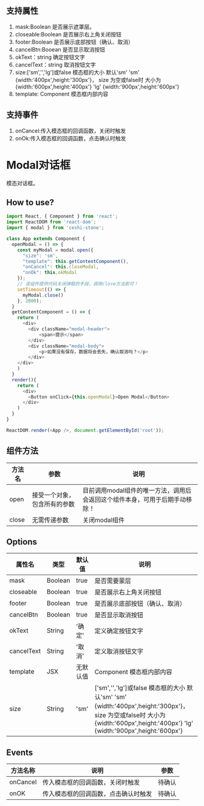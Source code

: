 ##  支持属性
1. mask:Boolean 是否展示遮罩层。
2. closeable:Boolean  是否展示右上角关闭按钮
3. footer:Boolean  是否展示底部按钮（确认、取消）
4. cancelBtn:Booean 是否显示取消按钮
5. okText：string  确定按钮文字
6. cancelText：string  取消按钮文字
7.  size:['sm','','lg']或false  模态框的大小 默认'sm'  'sm' {width:'400px',height:'300px'}， size 为空或false时 大小为{width:'600px',height:'400px'}  'lg' {width:'900px',height:'600px'}
8. template: Component 模态框内部内容
##  支持事件
1. onCancel:传入模态框的回调函数，关闭时触发
2. onOk:传入模态框的回调函数，点击确认时触发


# Modal对话框
模态对话框。


## How to use?
```javascript
import React, { Component } from 'react';
import ReactDOM from 'react-dom';
import { modal } from 'ceshi-stone';

class App extends Component {
  openModal = () => {
    const myModal = modal.open({
      "size": 'sm',
      "template": this.getContentComponent(),
      "onCancel": this.closeModal,
      "onOk": this.okModal
    });
    // 该组件提供代码关闭弹框的手段，调用close方法即可！
    setTimeout(() => {
      myModal.close()
    }, 2000);
  }
  getContentComponent = () => {
    return (
      <div>
        <div className="modal-header">
            <span>提示</span>
        </div>
        <div className="modal-body">
            <p>如果没有保存，数据将会丢失，确认取消吗？</p>
        </div>
    </div>
    )
  }
  render(){
    return (
      <div>
        <Button onClick={this.openModal}>Open Modal</Button>
      </div>
    )
  }
}

ReactDOM.render(<App />, document.getElementById('root'));

```

## 组件方法

方法名   |    参数     |     说明
----    |  ----    | ----    |
open | 接受一个对象，包含所有的参数 | 目前调用modal组件的唯一方法，调用后会返回这个组件本身，可用于后期手动移除！
close | 无需传递参数 | 关闭modal组件


## Options

属性名   |    类型   |     默认值     |     说明
----    | ----    | ----    | ----    |
mask  | Boolean  | true |  是否需要蒙层
closeable  | Boolean  | true  |  是否展示右上角关闭按钮
footer | Boolean | true | 是否展示底部按钮（确认、取消）
cancelBtn | Boolean | true | 是否显示取消按钮
okText | String | '确定' | 定义确定按钮文字
cancelText | String | '取消' | 定义取消按钮文字
template | JSX | 无默认值 | Component 模态框内部内容
size | String | 'sm' | ['sm','','lg']或false  模态框的大小 默认'sm'  'sm' {width:'400px',height:'300px'}， size 为空或false时 大小为{width:'600px',height:'400px'}  'lg' {width:'900px',height:'600px'}

## Events
方法名称   |    说明    |    参数    |
----    | ----      | ----        |
onCancel	 | 传入模态框的回调函数，关闭时触发 | 待确认
onOK	 | 传入模态框的回调函数，点击确认时触发 | 待确认
